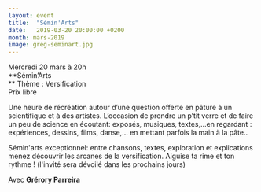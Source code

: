 ```yaml
---
layout: event
title:  "Sémin'Arts"
date:   2019-03-20 20:00:00 +0200
month: mars-2019
image: greg-seminart.jpg
---
```




Mercredi 20 mars à 20h  
**Sémin’Arts  
** Thème : Versification  
Prix libre



Une heure de récréation autour d’une question offerte en pâture à un scientifique et à des artistes. L’occasion de prendre un p’tit verre et de faire un peu de science en écoutant: exposés, musiques, textes,…en regardant : expériences, dessins, films, danse,… en mettant parfois la main à la pâte..

Sémin'arts exceptionnel: entre chansons, textes, exploration et explications menez découvrir les arcanes de la versification. Aiguise ta rime et ton rythme ! (l'invité sera dévoilé dans les prochains jours)

Avec **Grérory Parreira**
